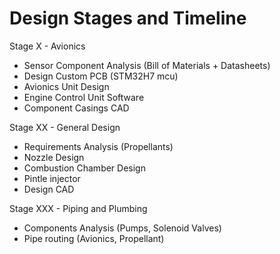 # Design Stages and Timeline

Stage X - Avionics

- Sensor Component Analysis (Bill of Materials + Datasheets)
- Design Custom PCB (STM32H7 mcu)
- Avionics Unit Design
- Engine Control Unit Software
- Component Casings CAD


Stage XX - General Design 

- Requirements Analysis (Propellants)
- Nozzle Design
- Combustion Chamber Design
- Pintle injector
- Design CAD


Stage XXX - Piping and Plumbing

- Components Analysis (Pumps, Solenoid Valves)
- Pipe routing (Avionics, Propellant)
